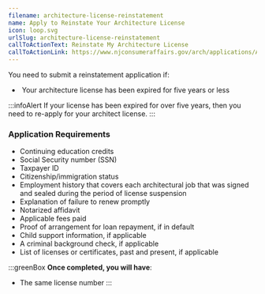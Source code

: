 ```yaml
---
filename: architecture-license-reinstatement
name: Apply to Reinstate Your Architecture License
icon: loop.svg
urlSlug: architecture-license-reinstatement
callToActionText: Reinstate My Architecture License
callToActionLink: https://www.njconsumeraffairs.gov/arch/applications/Application-for-Reinstatement-with-Instructions.pdf
---
```

You need to submit a reinstatement application if:

*  Your architecture license has been expired for five years or less

:::infoAlert 
 If your license has been expired for over five years, then you need to re-apply for your architect license.
:::

### Application Requirements

* Continuing education credits
* Social Security number (SSN)
* Taxpayer ID
* Citizenship/immigration status
* Employment history that covers each architectural job that was signed and sealed during the period of license suspension 
* Explanation of failure to renew promptly 
* Notarized affidavit 
* Applicable fees paid
* Proof of arrangement for loan repayment, if in default
* Child support information, if applicable
* A criminal background check, if applicable
* List of licenses or certificates, past and present, if applicable


  

 :::greenBox 
   **Once completed, you will have**:

  * The same license number
  :::